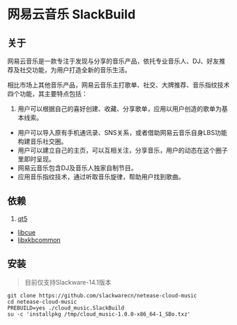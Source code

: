 # 网易云音乐 SlackBuild

## 关于

网易云音乐是一款专注于发现与分享的音乐产品，依托专业音乐人、DJ、好友推荐及社交功能，为用户打造全新的音乐生活。

相比市场上其他音乐产品，网易云音乐主打歌单、社交、大牌推荐、音乐指纹技术四个功能，其主要特点包括：

1. 用户可以根据自己的喜好创建、收藏、分享歌单，应用以用户创造的歌单为基本线索。
+ 用户可以导入原有手机通讯录、SNS关系，或者借助网易云音乐自身LBS功能构建音乐社交圈。
+ 用户可以建立自己的主页，可以互相关注，分享音乐，用户的动态在这个圈子里即时呈现。
+ 网易云音乐包含DJ及音乐人独家自制节目。
+ 应用音乐指纹技术，通过听取音乐旋律，帮助用户找到歌曲。

## 依赖

1. [qt5](https://slackbuilds.org/repository/14.1/libraries/qt5/)
+ [libcue](https://slackbuilds.org/repository/14.1/libraries/libcue/)
+ [libxkbcommon](https://slackbuilds.org/repository/14.2/libraries/libxkbcommon/)

## 安装

> 目前仅支持Slackware-14.1版本

```
git clone https://github.com/slackwarecn/netease-cloud-music
cd netease-cloud-music
PREBUILD=yes ./cloud_music.SlackBuild
su -c 'installpkg /tmp/cloud_music-1.0.0-x86_64-1_SBo.txz'
```

